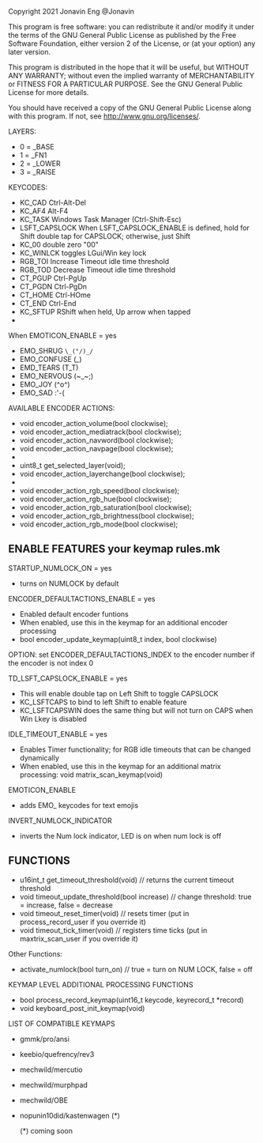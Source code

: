 Copyright 2021 Jonavin Eng @Jonavin

This program is free software: you can redistribute it and/or modify
it under the terms of the GNU General Public License as published by
the Free Software Foundation, either version 2 of the License, or
(at your option) any later version.

This program is distributed in the hope that it will be useful,
but WITHOUT ANY WARRANTY; without even the implied warranty of
MERCHANTABILITY or FITNESS FOR A PARTICULAR PURPOSE.  See the
GNU General Public License for more details.

You should have received a copy of the GNU General Public License
along with this program.  If not, see <http://www.gnu.org/licenses/>.

LAYERS:
- 0 = _BASE
- 1 = _FN1
- 2 = _LOWER
- 3 = _RAISE

KEYCODES:
- KC_CAD          Ctrl-Alt-Del	  
- KC_AF4	      Alt-F4
- KC_TASK	      Windows Task Manager (Ctrl-Shift-Esc) 
- LSFT_CAPSLOCK   When LSFT_CAPSLOCK_ENABLE is defined, hold for Shift double tap for CAPSLOCK; otherwise, just Shift
- KC_00           double zero "00"
- KC_WINLCK       toggles LGui/Win key lock
- RGB_TOI         Increase Timeout idle time threshold
- RGB_TOD         Decrease Timeout idle time threshold
- CT_PGUP         Ctrl-PgUp
- CT_PGDN         Ctrl-PgDn
- CT_HOME         Ctrl-HOme
- CT_END          Ctrl-End
- KC_SFTUP        RShift when held, Up arrow when tapped
- 
 When EMOTICON_ENABLE = yes
-   EMO_SHRUG       `\_("/)_/`
-   EMO_CONFUSE     (*_*)
-   EMD_TEARS       (T_T)
-   EMO_NERVOUS     (~_~;)
-   EMO_JOY         (^o^)
-   EMO_SAD         :'-(


AVAILABLE ENCODER ACTIONS:
- void encoder_action_volume(bool clockwise);
- void encoder_action_mediatrack(bool clockwise);
- void encoder_action_navword(bool clockwise);
- void encoder_action_navpage(bool clockwise);
- 
- uint8_t get_selected_layer(void);
- void encoder_action_layerchange(bool clockwise);
- 
- void encoder_action_rgb_speed(bool clockwise);
- void encoder_action_rgb_hue(bool clockwise);
- void encoder_action_rgb_saturation(bool clockwise);
- void encoder_action_rgb_brightness(bool clockwise);
- void encoder_action_rgb_mode(bool clockwise);


ENABLE FEATURES your keymap rules.mk
---------------------------------------

STARTUP_NUMLOCK_ON = yes
- turns on NUMLOCK by default

ENCODER_DEFAULTACTIONS_ENABLE = yes
- Enabled default encoder funtions
- When enabled, use this in the keymap for an additional encoder processing 
-   bool encoder_update_keymap(uint8_t index, bool clockwise)
  
OPTION: set ENCODER_DEFAULTACTIONS_INDEX to the encoder number if the encoder is not index 0

TD_LSFT_CAPSLOCK_ENABLE = yes
- This will enable double tap on Left Shift to toggle CAPSLOCK
-   KC_LSFTCAPS to bind to left Shift to enable feature
-   KC_LSFTCAPSWIN does the same thing but will not turn on CAPS when Win Lkey is disabled

IDLE_TIMEOUT_ENABLE = yes
- Enables Timer functionality; for RGB idle timeouts that can be changed dynamically
- When enabled, use this in the keymap for an additional matrix processing:  void matrix_scan_keymap(void)

EMOTICON_ENABLE
- adds EMO_ keycodes for text emojis
    
INVERT_NUMLOCK_INDICATOR
- inverts the Num lock indicator, LED is on when num lock is off


FUNCTIONS
------------------------
-   u16int_t get_timeout_threshold(void)            // returns the current timeout threshold
-   void timeout_update_threshold(bool increase)    // change threshold: true = increase, false = decrease     
-   void timeout_reset_timer(void)                  // resets timer (put in process_record_user if you override it)
-   void timeout_tick_timer(void)                   // registers time ticks (put in maxtrix_scan_user if you override it)

Other Functions:
- activate_numlock(bool turn_on)                    // true = turn on NUM LOCK, false = off 

KEYMAP LEVEL ADDITIONAL PROCESSING FUNCTIONS
- bool process_record_keymap(uint16_t keycode, keyrecord_t *record)
- void keyboard_post_init_keymap(void)

LIST OF COMPATIBLE KEYMAPS
- gmmk/pro/ansi
- keebio/quefrency/rev3
- mechwild/mercutio
- mechwild/murphpad
- mechwild/OBE
- nopunin10did/kastenwagen (*)

    (*) coming soon
